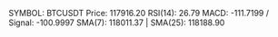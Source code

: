 SYMBOL: BTCUSDT
Price: 117916.20
RSI(14): 26.79
MACD: -111.7199 / Signal: -100.9997
SMA(7): 118011.37 | SMA(25): 118188.90

